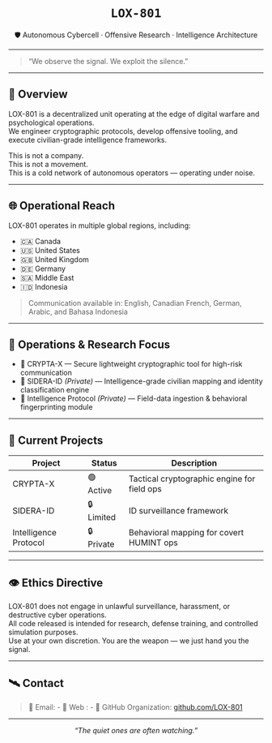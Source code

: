 <h1 align="center"><code>LOX-801</code></h1>

<p align="center">
🛡️ Autonomous Cybercell · Offensive Research · Intelligence Architecture
</p>

---

> “We observe the signal. We exploit the silence.”

---

## 🧭 Overview

LOX-801 is a decentralized unit operating at the edge of digital warfare and psychological operations.  
We engineer cryptographic protocols, develop offensive tooling, and execute civilian-grade intelligence frameworks.

This is not a company.  
This is not a movement.  
This is a cold network of autonomous operators — operating under noise.

---

## 🌐 Operational Reach

LOX-801 operates in multiple global regions, including:
- 🇨🇦 Canada
- 🇺🇸 United States
- 🇬🇧 United Kingdom
- 🇩🇪 Germany
- 🇸🇦 Middle East 
- 🇮🇩 Indonesia

> Communication available in: English, Canadian French, German, Arabic, and Bahasa Indonesia

---

## 🔐 Operations & Research Focus

- 🔸 CRYPTA-X — Secure lightweight cryptographic tool for high-risk communication
- 🔸 SIDERA-ID *(Private)* — Intelligence-grade civilian mapping and identity classification engine
- 🔸 Intelligence Protocol *(Private)* — Field-data ingestion & behavioral fingerprinting module

---

## 🧪 Current Projects

| Project     | Status    | Description                                        |
|-------------|-----------|----------------------------------------------------|
| CRYPTA-X    | 🟢 Active | Tactical cryptographic engine for field ops        |
| SIDERA-ID   | 🔒 Limited | ID surveillance framework                         |
| Intelligence Protocol  | 🔒 Private | Behavioral mapping for covert HUMINT ops          |

---

## 👁️ Ethics Directive

LOX-801 does not engage in unlawful surveillance, harassment, or destructive cyber operations.  
All code released is intended for research, defense training, and controlled simulation purposes.  
Use at your own discretion. You are the weapon — we just hand you the signal.

---

## 🛰️ Contact

> 🔗 Email: -
> 🔗 Web : - 
> 🔗 GitHub Organization: [github.com/LOX-801](https://github.com/LOX-801)

---

<p align="center"><i>“The quiet ones are often watching.”</i></p>

<!--

**Here are some ideas to get you started:**

🙋‍♀️ A short introduction - what is your organization all about?
🌈 Contribution guidelines - how can the community get involved?
👩‍💻 Useful resources - where can the community find your docs? Is there anything else the community should know?
🍿 Fun facts - what does your team eat for breakfast?
🧙 Remember, you can do mighty things with the power of [Markdown](https://docs.github.com/github/writing-on-github/getting-started-with-writing-and-formatting-on-github/basic-writing-and-formatting-syntax)
-->
